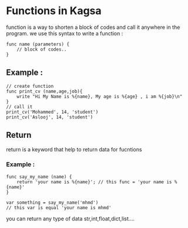 # Functions in Kagsa
function is a way to shorten a block of codes and call it anywhere in the program.
we use this syntax to write a function :
```
func name (parameters) {
    // block of codes..
}
```
## Example :

```
// create function
func print_cv (name,age,job){
    write "Hi My Name is %{name}, My age is %{age} , i am %{job}\n"
}
// call it
print_cv('Mohammed', 14, 'student')
print_cv('Aslooj', 14, 'student')
```
## Return

return is a keyword that help to return data for fucntions
### Example :
```
func say_my_name (name) {
    return 'your name is %{name}'; // this func = 'your name is %{name}'
}

var something = say_my_name('mhmd')
// this var is equal 'your name is mhmd'
```
you can return any type of data str,int,float,dict,list....
